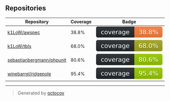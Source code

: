 ## Repositories

| Repository | Coverage | Badge |
| --- | --- | --- |
| [k1LoW/awspec](https://github.com/k1LoW/awspec) | 38.8% | ![k1LoW/awspec](badges/k1LoW/awspec/coverage.svg) |
| [k1LoW/tbls](https://github.com/k1LoW/tbls) | 68.0% | ![k1LoW/tbls](badges/k1LoW/tbls/coverage.svg) |
| [sebastianbergmann/phpunit](https://github.com/sebastianbergmann/phpunit) | 80.6% | ![sebastianbergmann/phpunit](badges/sebastianbergmann/phpunit/coverage.svg) |
| [winebarrel/ridgepole](https://github.com/winebarrel/ridgepole) | 95.4% | ![winebarrel/ridgepole](badges/winebarrel/ridgepole/coverage.svg) |

---

> Generated by [octocov](https://github.com/k1LoW/octocov)

